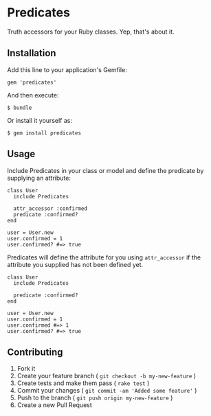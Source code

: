 # Predicates

Truth accessors for your Ruby classes. Yep, that's about it.


## Installation

Add this line to your application's Gemfile:

    gem 'predicates'

And then execute:

    $ bundle

Or install it yourself as:

    $ gem install predicates

## Usage

Include Predicates in your class or model and define the predicate by supplying an attribute:

    class User
      include Predicates

      attr_accessor :confirmed
      predicate :confirmed?
    end

    user = User.new
    user.confirmed = 1
    user.confirmed? #=> true

Predicates will define the attribute for you using `attr_accessor` if the attribute you supplied has not been defined yet.

    class User
      include Predicates

      predicate :confirmed?
    end

    user = User.new
    user.confirmed = 1
    user.confirmed #=> 1
    user.confirmed? #=> true

## Contributing

1. Fork it
2. Create your feature branch ( `git checkout -b my-new-feature` )
3. Create tests and make them pass ( `rake test` )
4. Commit your changes ( `git commit -am 'Added some feature'` )
5. Push to the branch ( `git push origin my-new-feature` )
6. Create a new Pull Request
